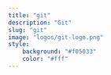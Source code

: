 ```yaml
---
title: "git"
description: "Git"
slug: "git"
image: "logos/git-logo.png"
style:
    background: "#f05033"
    color: "#fff"
---
```

